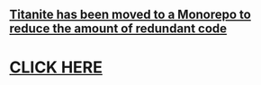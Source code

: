 ## [Titanite has been moved to a Monorepo to reduce the amount of redundant code](https://github.com/AnnsAnna/sphene)

# [CLICK HERE](https://github.com/AnnsAnna/sphene)
